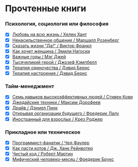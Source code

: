 # Прочтенные книги

### Психология, социология или философия

- [x]  [Любовь на всю жизнь / Хелен Хант](https://www.litres.ru/book/harvill-hendriks/lubov-na-vsu-zhizn-rukovodstvo-dlya-par-47011374/)
- [x]  [Ненасильственное общение / Маршалл Розенберг](https://www.litres.ru/book/marshall-rozenberg/nenasilstvennoe-obschenie-v-povsednevnoy-zhizni-praktic-67722486/)
- [x]  [Сказать жизни "Да!" / Виктор Франкл](https://www.litres.ru/book/viktor-frankl/skazat-zhizni-da-psiholog-v-konclagere-147113/)
- [x]  [Как хочет женщина / Эмили Нагоски](https://www.litres.ru/book/emili-nagoski/kak-hochet-zhenschina-master-klass-po-nauke-seksa-19405358/)
- [x]  [Важные годы / Мэг Джей](https://www.litres.ru/book/meg-dzhey/vazhnye-gody-pochemu-ne-stoit-otkladyvat-zhizn-na-potom-7230542/)
- [x]  [Тысячеликий герой / Джозеф Кэмпбелл](https://www.litres.ru/book/dzhozef-kempbell/tysyachelikiy-geroy-33848058/)
- [x]  [Терапия одиночества / Дэвид Бернс](https://www.litres.ru/book/david-d-burns/terapiya-odinochestva-kak-nauchitsya-obschatsya-druzhit-i-lu-69015931/)
- [x]  [Терапия настроения / Дэвид Бернс](https://www.litres.ru/book/david-d-burns/terapiya-nastroeniya-klinicheski-dokazannyy-sposob-pobedit-d-40975505/)

### Тайм-менеджмент

- [x]  [Семь навыков высокоэффективных людей / Стивен Кови](https://www.litres.ru/book/stiven-kovi/sem-navykov-vysokoeffektivnyh-ludey-na-praktike-dnevnik-formir-69018265/)
- [x]  [Джедайские техники / Максим Дорофеев](https://www.litres.ru/book/maksim-dorofeev/dzhedayskie-tehniki-kak-vospitat-svou-obezyanu-opustoshit-23590168/)
- [x]  [Драйв / Дэниел Пинк](https://www.litres.ru/book/daniel-h-pink/drayv-chto-na-samom-dele-nas-motiviruet-5019930/)
- [x]  [Открывая организации будущего / Фредерик Лалу](https://www.litres.ru/book/frederik-lalu/otkryvaya-organizacii-buduschego-12472950/)
- [x]  [Иностранный для взрослых / Крез Роджер](https://www.litres.ru/book/richard-roberts-1062/inostrannyy-dlya-vzroslyh-kak-vyuchit-novyy-yazyk-v-l-22770721/)

### Прикладное или техническое

- [x]  [Программист-фанатик / Чед Фаулер](https://www.litres.ru/book/ched-fauler/programmist-fanatik-9535814/)
- [x]  [Как пасти котов / Дж. Ханк Рейнвотер](https://www.litres.ru/book/dzh-hank-reynvoter/kak-pasti-kotov-nastavlenie-dlya-programmistov-rukovody-167876/)
- [x]  [Чистый код / Роберт Мартин](https://www.litres.ru/book/robert-s-martin/chistyy-kod-sozdanie-analiz-i-refaktoring-pdf-epub-6444478/)
- [x]  [Мифический человеко-месяц / Фредерик Брукс](https://www.litres.ru/book/frederik-bruks/mificheskiy-cheloveko-mesyac-ili-kak-sozdautsya-programmnye-58154399/)

